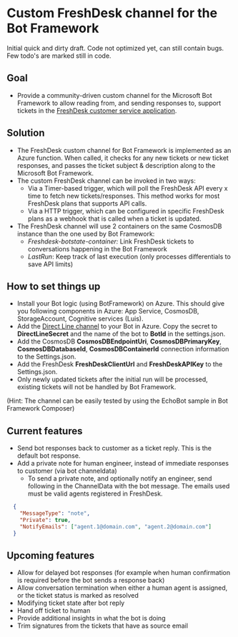 # Custom FreshDesk channel for the Bot Framework
Initial quick and dirty draft. Code not optimized yet, can still contain bugs. Few todo's are marked still in code.

## Goal
- Provide a community-driven custom channel for the Microsoft Bot Framework to allow reading from, and sending responses to, support tickets in the [FreshDesk customer service application](https://freshdesk.com/). 

## Solution
- The FreshDesk custom channel for Bot Framework is implemented as an Azure function. When called, it checks for any new tickets or new ticket responses, and passes the ticket subject & description along to the Microsoft Bot Framework. 
- The custom FreshDesk channel can be invoked in two ways: 
  - Via a Timer-based trigger, which will poll the FreshDesk API every x time to fetch new tickets/responses. This method works for most FreshDesk plans that supports API calls. 
  - Via a HTTP trigger, which can be configured in specific FreshDesk plans as a webhook that is called when a ticket is updated. 
- The FreshDesk channel will use 2 containers on the same CosmosDB instance than the one used by Bot Framework:
  - *Freshdesk-botstate-container:* Link FreshDesk tickets to conversations happening in the Bot Framework
  - *LastRun*: Keep track of last execution (only processes differentials to save API limits)

## How to set things up
- Install your Bot logic (using BotFramework) on Azure. This should give you following components in Azure: App Service, CosmosDB, StorageAccount, Cognitive services (Luis). 
- Add the [Direct Line channel](https://docs.microsoft.com/en-us/azure/bot-service/bot-service-channel-connect-directline?view=azure-bot-service-4.0) to your Bot in Azure. Copy the secret to **DirectLineSecret** and the name of the bot to **BotId** in the settings.json. 
- Add the CosmosDB **CosmosDBEndpointUri**, **CosmosDBPrimaryKey**, **CosmosDBDatabaseId**, **CosmosDBContainerId** connection information to the Settings.json.  
- Add the FreshDesk **FreshDeskClientUrl** and **FreshDeskAPIKey** to the Settings.json.
- Only newly updated tickets after the initial run will be processed, existing tickets will not be handled by Bot Framework. 

(Hint: The channel can be easily tested by using the EchoBot sample in Bot Framework Composer)

## Current features
- Send bot responses back to customer as a ticket reply. This is the default bot response.
- Add a private note for human engineer, instead of immediate responses to customer (via bot channeldata)
  - To send a private note, and optionally notify an engineer, send following in the ChannelData with the bot message. The emails used must be valid agents registered in FreshDesk.

```json
  {
    "MessageType": "note",
    "Private": true,
    "NotifyEmails": ["agent.1@domain.com", "agent.2@domain.com"]
  }
```

## Upcoming features
- Allow for delayed bot responses (for example when human confirmation is required before the bot sends a response back)
- Allow conversation termination when either a human agent is assigned, or the ticket status is marked as resolved
- Modifying ticket state after bot reply
- Hand off ticket to human
- Provide additional insights in what the bot is doing
- Trim signatures from the tickets that have as source email
